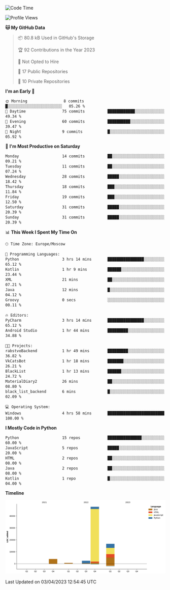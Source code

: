 <!--START_SECTION:waka-->
![Code Time](http://img.shields.io/badge/Code%20Time-79%20hrs%2055%20mins-blue)

![Profile Views](http://img.shields.io/badge/Profile%20Views-0-blue)

**🐱 My GitHub Data** 

> 📦 80.8 kB Used in GitHub's Storage 
 > 
> 🏆 92 Contributions in the Year 2023
 > 
> 🚫 Not Opted to Hire
 > 
> 📜 17 Public Repositories 
 > 
> 🔑 10 Private Repositories 
 > 
**I'm an Early 🐤** 

```text
🌞 Morning                8 commits           █░░░░░░░░░░░░░░░░░░░░░░░░   05.26 % 
🌆 Daytime                75 commits          ████████████░░░░░░░░░░░░░   49.34 % 
🌃 Evening                60 commits          ██████████░░░░░░░░░░░░░░░   39.47 % 
🌙 Night                  9 commits           █░░░░░░░░░░░░░░░░░░░░░░░░   05.92 % 
```
📅 **I'm Most Productive on Saturday** 

```text
Monday                   14 commits          ██░░░░░░░░░░░░░░░░░░░░░░░   09.21 % 
Tuesday                  11 commits          ██░░░░░░░░░░░░░░░░░░░░░░░   07.24 % 
Wednesday                28 commits          █████░░░░░░░░░░░░░░░░░░░░   18.42 % 
Thursday                 18 commits          ███░░░░░░░░░░░░░░░░░░░░░░   11.84 % 
Friday                   19 commits          ███░░░░░░░░░░░░░░░░░░░░░░   12.50 % 
Saturday                 31 commits          █████░░░░░░░░░░░░░░░░░░░░   20.39 % 
Sunday                   31 commits          █████░░░░░░░░░░░░░░░░░░░░   20.39 % 
```


📊 **This Week I Spent My Time On** 

```text
🕑︎ Time Zone: Europe/Moscow

💬 Programming Languages: 
Python                   3 hrs 14 mins       ████████████████░░░░░░░░░   65.12 % 
Kotlin                   1 hr 9 mins         ██████░░░░░░░░░░░░░░░░░░░   23.44 % 
XML                      21 mins             ██░░░░░░░░░░░░░░░░░░░░░░░   07.21 % 
Java                     12 mins             █░░░░░░░░░░░░░░░░░░░░░░░░   04.12 % 
Groovy                   0 secs              ░░░░░░░░░░░░░░░░░░░░░░░░░   00.11 % 

🔥 Editors: 
PyCharm                  3 hrs 14 mins       ████████████████░░░░░░░░░   65.12 % 
Android Studio           1 hr 44 mins        █████████░░░░░░░░░░░░░░░░   34.88 % 

🐱‍💻 Projects: 
rabstvoBackend           1 hr 49 mins        █████████░░░░░░░░░░░░░░░░   36.82 % 
VkCatsBot                1 hr 18 mins        ███████░░░░░░░░░░░░░░░░░░   26.21 % 
BlackList                1 hr 13 mins        ██████░░░░░░░░░░░░░░░░░░░   24.72 % 
MaterialDiary2           26 mins             ██░░░░░░░░░░░░░░░░░░░░░░░   08.80 % 
black_list_backend       6 mins              █░░░░░░░░░░░░░░░░░░░░░░░░   02.09 % 

💻 Operating System: 
Windows                  4 hrs 58 mins       █████████████████████████   100.00 % 
```

**I Mostly Code in Python** 

```text
Python                   15 repos            ███████████████░░░░░░░░░░   60.00 % 
JavaScript               5 repos             █████░░░░░░░░░░░░░░░░░░░░   20.00 % 
HTML                     2 repos             ██░░░░░░░░░░░░░░░░░░░░░░░   08.00 % 
Java                     2 repos             ██░░░░░░░░░░░░░░░░░░░░░░░   08.00 % 
Kotlin                   1 repo              █░░░░░░░░░░░░░░░░░░░░░░░░   04.00 % 
```



**Timeline**

![Lines of Code chart](https://raw.githubusercontent.com/Adlemex/Adlemex/main/assets/bar_graph.png)


 Last Updated on 03/04/2023 12:54:45 UTC
<!--END_SECTION:waka-->
